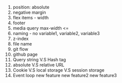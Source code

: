 1. position: absolute
2. negative margin
3. flex items - width
4. footer
5. media query max-width <=
6. naming - no variable1, variable2, variable3
7. z-index
8. file name
9. git flow
10. github page
11. Query string V.S Hash tag
12. absolute V.S relative URL
13. Cookie V.S local storage V.S session storage
14. Event loop
new feature
new feature2
new feature3